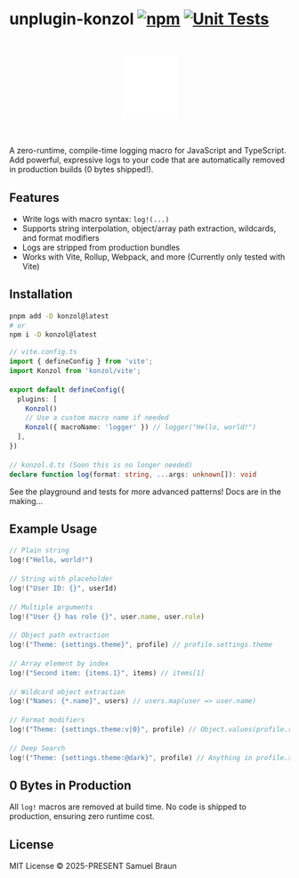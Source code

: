 # unplugin-konzol [![npm](https://img.shields.io/npm/v/konzol.svg)](https://npmjs.com/package/unplugin-macros) [![Unit Tests](https://github.com/web-dev-sam/konzol/actions/workflows/ci.yml/badge.svg)](https://github.com/web-dev-sam/konzol/actions/workflows/ci.yml)
&nbsp;
<p align="center">
<img src="https://raw.githubusercontent.com/web-dev-sam/konzol/9adc7003011a194caaf4495290de485a16dd5e47/docs/logo.svg" width="100">
</p>
&nbsp;

A zero-runtime, compile-time logging macro for JavaScript and TypeScript. Add powerful, expressive logs to your code that are automatically removed in production builds (0 bytes shipped!).

## Features

- Write logs with macro syntax: `log!(...)`
- Supports string interpolation, object/array path extraction, wildcards, and format modifiers
- Logs are stripped from production bundles
- Works with Vite, Rollup, Webpack, and more (Currently only tested with Vite)

## Installation

```sh
pnpm add -D konzol@latest
# or
npm i -D konzol@latest
```

```ts
// vite.config.ts
import { defineConfig } from 'vite';
import Konzol from 'konzol/vite';

export default defineConfig({
  plugins: [
    Konzol()
    // Use a custom macro name if needed
    Konzol({ macroName: 'logger' }) // logger("Hello, world!")
  ],
})

// konzol.d.ts (Soon this is no longer needed)
declare function log(format: string, ...args: unknown[]): void
```

See the playground and tests for more advanced patterns! Docs are in the making...

## Example Usage

```ts
// Plain string
log!("Hello, world!")

// String with placeholder
log!("User ID: {}", userId)

// Multiple arguments
log!("User {} has role {}", user.name, user.role)

// Object path extraction
log!("Theme: {settings.theme}", profile) // profile.settings.theme

// Array element by index
log!("Second item: {items.1}", items) // items[1]

// Wildcard object extraction
log!("Names: {*.name}", users) // users.map(user => user.name)

// Format modifiers
log!("Theme: {settings.theme:v|0}", profile) // Object.values(profile.settings.theme)[0]

// Deep Search
log!("Theme: {settings.theme:@dark}", profile) // Anything in profile.settings.theme that includes "dark" like "github-dark"
```

## 0 Bytes in Production

All `log!` macros are removed at build time. No code is shipped to production, ensuring zero runtime cost.

## License
MIT License © 2025-PRESENT Samuel Braun
